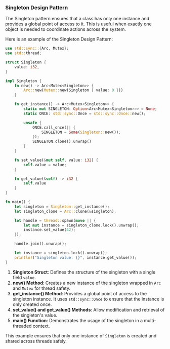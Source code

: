 ### Singleton Design Pattern

The Singleton pattern ensures that a class has only one instance and provides a global point of access to it. This is useful when exactly one object is needed to coordinate actions across the system.

Here is an example of the Singleton Design Pattern:

```rust
use std::sync::{Arc, Mutex};
use std::thread;

struct Singleton {
    value: i32,
}

impl Singleton {
    fn new() -> Arc<Mutex<Singleton>> {
        Arc::new(Mutex::new(Singleton { value: 0 }))
    }

    fn get_instance() -> Arc<Mutex<Singleton>> {
        static mut SINGLETON: Option<Arc<Mutex<Singleton>>> = None;
        static ONCE: std::sync::Once = std::sync::Once::new();

        unsafe {
            ONCE.call_once(|| {
                SINGLETON = Some(Singleton::new());
            });
            SINGLETON.clone().unwrap()
        }
    }

    fn set_value(&mut self, value: i32) {
        self.value = value;
    }

    fn get_value(&self) -> i32 {
        self.value
    }
}

fn main() {
    let singleton = Singleton::get_instance();
    let singleton_clone = Arc::clone(&singleton);

    let handle = thread::spawn(move || {
        let mut instance = singleton_clone.lock().unwrap();
        instance.set_value(42);
    });

    handle.join().unwrap();

    let instance = singleton.lock().unwrap();
    println!("Singleton value: {}", instance.get_value());
}
```

1. **Singleton Struct**: Defines the structure of the singleton with a single field `value`.
2. **new() Method**: Creates a new instance of the singleton wrapped in `Arc` and `Mutex` for thread safety.
3. **get_instance() Method**: Provides a global point of access to the singleton instance. It uses `std::sync::Once` to ensure that the instance is only created once.
4. **set_value() and get_value() Methods**: Allow modification and retrieval of the singleton's value.
5. **main() Function**: Demonstrates the usage of the singleton in a multi-threaded context.

This example ensures that only one instance of `Singleton` is created and shared across threads safely.

